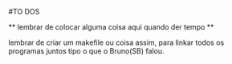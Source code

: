 #TO DOS

** lembrar de colocar alguma coisa aqui quando der tempo **

lembrar de criar um makefile ou coisa assim, para linkar todos os programas juntos
tipo o que o Bruno(SB) falou.
